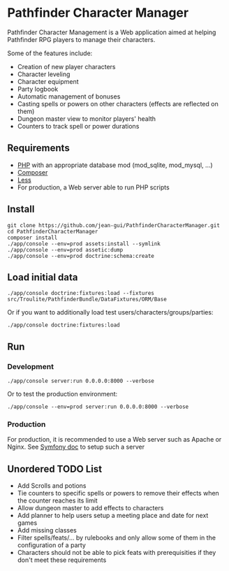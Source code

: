 Pathfinder Character Manager
============================

Pathfinder Character Management is a Web application aimed at helping Pathfinder RPG players to manage
their characters.

Some of the features include:
 * Creation of new player characters
 * Character leveling
 * Character equipment
 * Party logbook
 * Automatic management of bonuses
 * Casting spells or powers on other characters (effects are reflected on them)
 * Dungeon master view to monitor players' health
 * Counters to track spell or power durations

Requirements
------------

 * [PHP][1] with an appropriate database mod (mod_sqlite, mod_mysql, ...)
 * [Composer][2]
 * [Less][3]
 * For production, a Web server able to run PHP scripts 

Install
-------

    git clone https://github.com/jean-gui/PathfinderCharacterManager.git
    cd PathfinderCharacterManager
    composer install
    ./app/console --env=prod assets:install --symlink
    ./app/console --env=prod assetic:dump
    ./app/console --env=prod doctrine:schema:create

Load initial data
-----------------

    ./app/console doctrine:fixtures:load --fixtures src/Troulite/PathfinderBundle/DataFixtures/ORM/Base

Or if you want to additionally load test users/characters/groups/parties:

    ./app/console doctrine:fixtures:load
    
Run
---

### Development

    ./app/console server:run 0.0.0.0:8000 --verbose

Or to test the production environment:

    ./app/console --env=prod server:run 0.0.0.0:8000 --verbose
    
### Production

For production, it is recommended to use a Web server such as Apache or Nginx.
See [Symfony doc][4] to setup such a server
    
[1]: http://www.php.net/
[2]: https://getcomposer.org/
[3]: http://lesscss.org/
[4]: http://symfony.com/doc/current/cookbook/configuration/web_server_configuration.html

 
Unordered TODO List
-------------------

  * Add Scrolls and potions
  * Tie counters to specific spells or powers to remove their effects when the counter reaches its limit
  * Allow dungeon master to add effects to characters
  * Add planner to help users setup a meeting place and date for next games
  * Add missing classes
  * Filter spells/feats/... by rulebooks and only allow some of them in the configuration of a party
  * Characters should not be able to pick feats with prerequisities if they don't meet these requirements 
